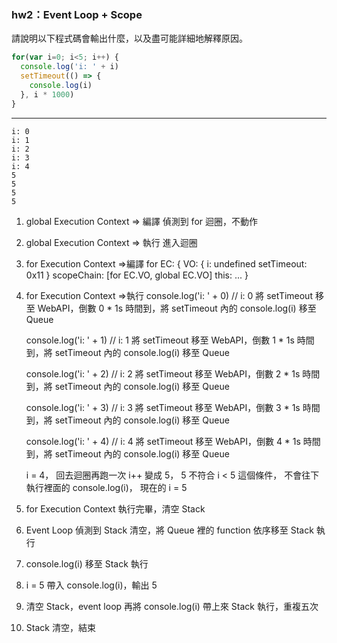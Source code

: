 ### hw2：Event Loop + Scope

請說明以下程式碼會輸出什麼，以及盡可能詳細地解釋原因。

```javascript
for(var i=0; i<5; i++) {
  console.log('i: ' + i)
  setTimeout(() => {
    console.log(i)
  }, i * 1000)
}
```

---

```
i: 0
i: 1
i: 2
i: 3
i: 4
5
5
5
5
```

1. global Execution Context => 編譯
	偵測到 for 迴圈，不動作

2. global Execution Context => 執行
	進入迴圈

3. for Execution Context =>編譯
	for EC: {
		VO: {
			i: undefined
			setTimeout: 0x11
		}
		scopeChain: [for EC.VO, global EC.VO]
		this: ...
	}

4. for Execution Context =>執行
	console.log('i: ' + 0)
	// i: 0
	將 setTimeout 移至 WebAPI，倒數 0 * 1s
	時間到，將 setTimeout 內的 console.log(i) 移至 Queue

	console.log('i: ' + 1)
	// i: 1
	將 setTimeout 移至 WebAPI，倒數 1 * 1s
	時間到，將 setTimeout 內的 console.log(i) 移至 Queue

	console.log('i: ' + 2)
	// i: 2
	將 setTimeout 移至 WebAPI，倒數 2 * 1s
	時間到，將 setTimeout 內的 console.log(i) 移至 Queue

	console.log('i: ' + 3)
	// i: 3
	將 setTimeout 移至 WebAPI，倒數 3 * 1s
	時間到，將 setTimeout 內的 console.log(i) 移至 Queue

	console.log('i: ' + 4)
	// i: 4
	將 setTimeout 移至 WebAPI，倒數 4 * 1s
	時間到，將 setTimeout 內的 console.log(i) 移至 Queue

	i = 4，
	回去迴圈再跑一次 i++ 變成 5，
	5 不符合 i < 5 這個條件，
	不會往下執行裡面的 console.log(i)，
	現在的 i = 5

5. for Execution Context 執行完畢，清空 Stack
6. Event Loop 偵測到 Stack 清空，將 Queue 裡的 function 依序移至 Stack 執行
7. console.log(i) 移至 Stack 執行
8. i = 5 帶入 console.log(i)，輸出 5
9. 清空 Stack，event loop 再將 console.log(i) 帶上來 Stack 執行，重複五次
10. Stack 清空，結束